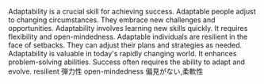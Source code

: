 Adaptability is a crucial skill for achieving success. Adaptable people adjust to changing circumstances. They embrace new challenges and opportunities. Adaptability involves learning new skills quickly. It requires flexibility and open-mindedness. Adaptable individuals are resilient in the face of setbacks. They can adjust their plans and strategies as needed. Adaptability is valuable in today's rapidly changing world. It enhances problem-solving abilities. Success often requires the ability to adapt and evolve.
resilient 弾力性
open-mindedness  偏見がない,柔軟性
